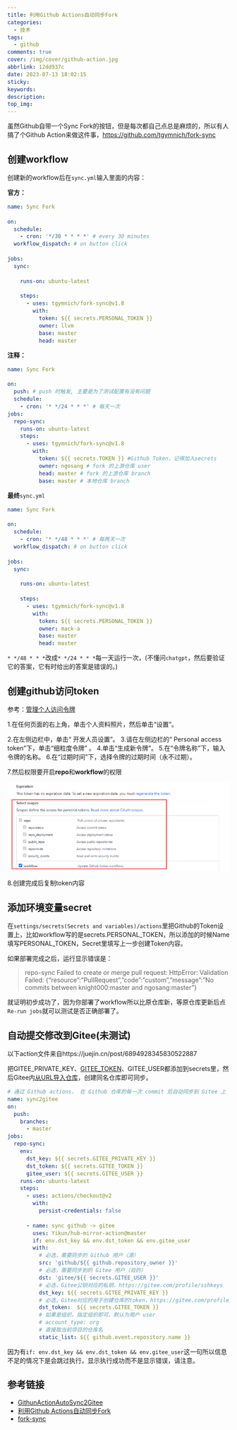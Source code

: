 ```yaml
---
title: 利用Github Actions自动同步Fork
categories:
  - 技术
tags:
  - github
comments: true
cover: /img/cover/github-action.jpg
abbrlink: 12dd937c
date: 2023-07-13 18:02:15
sticky:
keywords:
description:
top_img:
---
```


虽然Github自带一个Sync Fork的按钮，但是每次都自己点总是麻烦的，所以有人搞了个Github Action来做这件事，https://github.com/tgymnich/fork-sync

## 创建workflow

创建新的workflow后在`sync.yml`输入里面的内容：

**官方：**

```yaml
name: Sync Fork

on:
  schedule:
    - cron: '*/30 * * * *' # every 30 minutes
  workflow_dispatch: # on button click

jobs:
  sync:

    runs-on: ubuntu-latest

    steps:
      - uses: tgymnich/fork-sync@v1.8
        with:
          token: ${{ secrets.PERSONAL_TOKEN }}
          owner: llvm
          base: master
          head: master
```

**注释：**

```yaml
name: Sync Fork

on:
  push: # push 时触发, 主要是为了测试配置有没有问题
  schedule:
    - cron: '* */24 * * *' # 每天一次
jobs:
  repo-sync:
    runs-on: ubuntu-latest
    steps:
      - uses: tgymnich/fork-sync@v1.8
        with:
          token: ${{ secrets.TOKEN }} #Github Token，记得加入secrets
          owner: ngosang # fork 的上游仓库 user
          head: master # fork 的上游仓库 branch
          base: master # 本地仓库 branch
```

**最终**`sync.yml`

```yaml
name: Sync Fork

on:
  schedule:
    - cron: '* */48 * * *' # 每两天一次
  workflow_dispatch: # on button click

jobs:
  sync:

    runs-on: ubuntu-latest

    steps:
      - uses: tgymnich/fork-sync@v1.8
        with:
          token: ${{ secrets.PERSONAL_TOKEN }}
          owner: mack-a
          base: master
          head: master
```

`* */48 * * *`改成`* */24 * * *`每一天运行一次，(不懂问`chatgpt`，然后要验证它的答案，它有时给出的答案是错误的。)

## 创建github访问token

参考：[管理个人访问令牌](https://docs.github.com/zh/authentication/keeping-your-account-and-data-secure/managing-your-personal-access-tokens)

1.在任何页面的右上角，单击个人资料照片，然后单击“设置”。

2.在左侧边栏中，单击“ 开发人员设置”。
3.请在左侧边栏的“ Personal access token”下，单击“细粒度令牌” 。
4.单击“生成新令牌”。
5.在“令牌名称”下，输入令牌的名称。
6.在“过期时间”下，选择令牌的过期时间（永不过期）。

7.然后权限要开启**repo**和**workflow**的权限

![](../img/%E5%88%A9%E7%94%A8Github-Actions%E8%87%AA%E5%8A%A8%E5%90%8C%E6%AD%A5Fork/github.png)

8.创建完成后复制token内容

## 添加环境变量secret

在`settings/secrets(Secrets and variables)/actions`里把Github的Token设置上，比如workflow写的是secrets.PERSONAL_TOKEN，所以添加的时候Name填写PERSONAL_TOKEN，Secret里填写上一步创建Token内容。

如果部署完成之后，运行显示错误是：

> repo-sync
> Failed to create or merge pull request: HttpError: Validation Failed: {“resource”:”PullRequest”,”code”:”custom”,”message”:”No commits between knight000:master and ngosang:master”}

就证明初步成功了，因为你部署了workflow所以比原仓库新，等原仓库更新后点`Re-run jobs`就可以测试是否正确部署了。

## 自动提交修改到Gitee(未测试)

以下action文件来自https://juejin.cn/post/6894928345830522887

把GITEE_PRIVATE_KEY、[GITEE_TOKEN](https://gitee.com/profile/personal_access_tokens)、GITEE_USER都添加到secrets里，然后Gitee内[从URL导入仓库](https://gitee.com/projects/import/url)，创建同名仓库即可同步。

```yaml
# 通过 Github actions， 在 Github 仓库的每一次 commit 后自动同步到 Gitee 上
name: sync2gitee
on:
  push:
    branches:
      - master
jobs:
  repo-sync:
    env:
      dst_key: ${{ secrets.GITEE_PRIVATE_KEY }}
      dst_token: ${{ secrets.GITEE_TOKEN }}
      gitee_user: ${{ secrets.GITEE_USER }}
    runs-on: ubuntu-latest
    steps:
      - uses: actions/checkout@v2
        with:
          persist-credentials: false

      - name: sync github -> gitee
        uses: Yikun/hub-mirror-action@master
        if: env.dst_key && env.dst_token && env.gitee_user
        with:
          # 必选，需要同步的 Github 用户（源）
          src: 'github/${{ github.repository_owner }}'
          # 必选，需要同步到的 Gitee 用户（目的）
          dst: 'gitee/${{ secrets.GITEE_USER }}'
          # 必选，Gitee公钥对应的私钥，https://gitee.com/profile/sshkeys
          dst_key: ${{ secrets.GITEE_PRIVATE_KEY }}
          # 必选，Gitee对应的用于创建仓库的token，https://gitee.com/profile/personal_access_tokens
          dst_token:  ${{ secrets.GITEE_TOKEN }}
          # 如果是组织，指定组织即可，默认为用户 user
          # account_type: org
          # 直接取当前项目的仓库名
          static_list: ${{ github.event.repository.name }}
```

因为有`if: env.dst_key && env.dst_token && env.gitee_user`这一句所以信息不足的情况下是会跳过执行，显示执行成功而不是显示错误，请注意。

## 参考链接

+ [GithunActionAutoSync2Gitee](https://knight.abn-team.top/2023/03/29/GithunActionAutoSync2Gitee/)
+ [利用Github Actions自动同步Fork](https://zhuanlan.zhihu.com/p/500768626)
+ [fork-sync](https://github.com/tgymnich/fork-sync)
